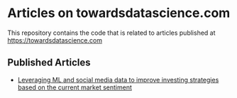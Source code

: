 # Articles on towardsdatascience.com

This repository contains the code that is related to articles published at https://towardsdatascience.com

## Published Articles

- [Leveraging ML and social media data to improve investing strategies based on the current market sentiment](https://towardsdatascience.com/leveraging-ml-and-social-media-to-improve-investing-strategies-based-on-the-current-market-f00d2c6e528a)<br/>
